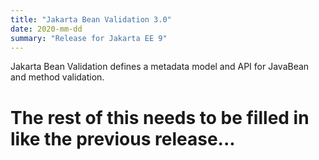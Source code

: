```yaml
---
title: "Jakarta Bean Validation 3.0"
date: 2020-mm-dd
summary: "Release for Jakarta EE 9"
---
```

Jakarta Bean Validation defines a metadata model and API for JavaBean and method validation.

# The rest of this needs to be filled in like the previous release...
